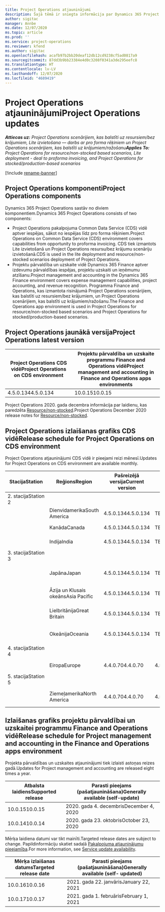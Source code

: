 ```yaml
---
title: Project Operations atjauninājumi
description: Šajā tēmā ir sniegta informācija par Dynamics 365 Project Operations izlaistajām versijām.
author: sigitac
manager: Annbe
ms.date: 12/07/2020
ms.topic: article
ms.prod: ''
ms.service: project-operations
ms.reviewer: kfend
ms.author: sigitac
ms.openlocfilehash: acafb97b2bb20deaf12db12cd9238cf5ad0817a9
ms.sourcegitcommit: 87dd3b9bb23384e4d0c3208f0341a3de295eefc8
ms.translationtype: HT
ms.contentlocale: lv-LV
ms.lasthandoff: 12/07/2020
ms.locfileid: "4689419"
---
```

# <a name="project-operations-updates"></a><span data-ttu-id="17abb-103">Project Operations atjauninājumi</span><span class="sxs-lookup"><span data-stu-id="17abb-103">Project Operations updates</span></span>

<span data-ttu-id="17abb-104">_**Attiecas uz:** Project Operations scenārijiem, kas balstīti uz resursiem/bez krājumiem, Lite izvietošana — darbs ar pro forma rēķiniem un Project Operations scenārijiem, kas balstīti uz krājumiem/ražošanu_</span><span class="sxs-lookup"><span data-stu-id="17abb-104">_**Applies To:** Project Operations for resource/non-stocked based scenarios, Lite deployment - deal to proforma invoicing, and Project Operations for stocked/production-based scenarios_</span></span>

[!include [rename-banner](~/includes/cc-data-platform-banner.md)]

## <a name="project-operations-components"></a><span data-ttu-id="17abb-105">Project Operations komponenti</span><span class="sxs-lookup"><span data-stu-id="17abb-105">Project Operations components</span></span>

<span data-ttu-id="17abb-106">Dynamics 365 Project Operations sastāv no diviem komponentiem.</span><span class="sxs-lookup"><span data-stu-id="17abb-106">Dynamics 365 Project Operations consists of two components:</span></span>

- <span data-ttu-id="17abb-107">Project Operations pakalpojuma Common Data Service (CDS) vidē aptver iespējas, sākot no iespējas līdz pro forma rēķiniem.</span><span class="sxs-lookup"><span data-stu-id="17abb-107">Project Operations on Common Data Service (CDS) environment covers capabilities from opportunity to proforma invoicing.</span></span> <span data-ttu-id="17abb-108">CDS tiek izmantots Lite izvietošanā un Project Operations resursu/bez krājumu scenāriju izvietošanā.</span><span class="sxs-lookup"><span data-stu-id="17abb-108">CDS is used in the lite deployment and resource/non-stocked scenarios deployment of Project Operations.</span></span>
- <span data-ttu-id="17abb-109">Projektu pārvaldība un uzskaite vidē Dynamics 365 Finance aptver izdevumu pārvaldības iespējas, projektu uzskaiti un ieņēmumu atzīšanu.</span><span class="sxs-lookup"><span data-stu-id="17abb-109">Project management and accounting in the Dynamics 365 Finance environment covers expense management capabilities, project accounting, and revenue recognition.</span></span> <span data-ttu-id="17abb-110">Programma Finance and Operations, kas izmantota risinājumā Project Operations scenārijiem, kas balstīti uz resursiem/bez krājumiem, un Project Operations scenārijiem, kas balstīti uz krājumiem/ražošanu.</span><span class="sxs-lookup"><span data-stu-id="17abb-110">The Finance and Operations app environment is used in Project Operations for resource/non-stocked based scenarios and Project Operations for stocked/production-based scenarios.</span></span>

## <a name="project-operations-latest-version"></a><span data-ttu-id="17abb-111">Project Operations jaunākā versija</span><span class="sxs-lookup"><span data-stu-id="17abb-111">Project Operations latest version</span></span>

| <span data-ttu-id="17abb-112">Project Operations CDS vidē</span><span class="sxs-lookup"><span data-stu-id="17abb-112">Project Operations on CDS environment</span></span> | <span data-ttu-id="17abb-113">Projektu pārvaldība un uzskaite programmu Finance and Operations vidē</span><span class="sxs-lookup"><span data-stu-id="17abb-113">Project management and accounting in Finance and Operations apps environments</span></span> |
| --- | --- |
| <span data-ttu-id="17abb-114">4.5.0.134</span><span class="sxs-lookup"><span data-stu-id="17abb-114">4.5.0.134</span></span> | <span data-ttu-id="17abb-115">10.0.15</span><span class="sxs-lookup"><span data-stu-id="17abb-115">10.0.15</span></span> |

<span data-ttu-id="17abb-116">Project Operations 2020. gada decembra informācija par laidienu, kas paredzēta [Resource/non-stocked](whats-new-dec-2020-resource-based.md).</span><span class="sxs-lookup"><span data-stu-id="17abb-116">Project Operations December 2020 release notes for [Resource/non-stocked](whats-new-dec-2020-resource-based.md).</span></span>

## <a name="release-schedule-for-project-operations-on-cds-environment"></a><span data-ttu-id="17abb-117">Project Operations izlaišanas grafiks CDS vidē</span><span class="sxs-lookup"><span data-stu-id="17abb-117">Release schedule for Project Operations on CDS environment</span></span>

<span data-ttu-id="17abb-118">Project Operations atjauninājumi CDS vidē ir pieejami reizi mēnesī.</span><span class="sxs-lookup"><span data-stu-id="17abb-118">Updates for Project Operations on CDS environment are available monthly.</span></span> 

| <span data-ttu-id="17abb-119">Stacija</span><span class="sxs-lookup"><span data-stu-id="17abb-119">Station</span></span>   | <span data-ttu-id="17abb-120">Reģions</span><span class="sxs-lookup"><span data-stu-id="17abb-120">Region</span></span>        | <span data-ttu-id="17abb-121">Pašreizējā versija</span><span class="sxs-lookup"><span data-stu-id="17abb-121">Current version</span></span> | <span data-ttu-id="17abb-122">Nākamā versija</span><span class="sxs-lookup"><span data-stu-id="17abb-122">Next version</span></span> | <span data-ttu-id="17abb-123">Parasti pieejams</span><span class="sxs-lookup"><span data-stu-id="17abb-123">Generally available</span></span> |
|-----------|---------------|-----------------|--------------|---------------------|
| <span data-ttu-id="17abb-124">2. stacija</span><span class="sxs-lookup"><span data-stu-id="17abb-124">Station 2</span></span> |   &nbsp;      |    &nbsp;       | &nbsp;       |      &nbsp;         |
|   &nbsp;  | <span data-ttu-id="17abb-125">Dienvidamerika</span><span class="sxs-lookup"><span data-stu-id="17abb-125">South America</span></span> |  <span data-ttu-id="17abb-126">4.5.0.134</span><span class="sxs-lookup"><span data-stu-id="17abb-126">4.5.0.134</span></span>       | <span data-ttu-id="17abb-127">TBD</span><span class="sxs-lookup"><span data-stu-id="17abb-127">TBD</span></span>     | <span data-ttu-id="17abb-128">2021. g. 8. janv.</span><span class="sxs-lookup"><span data-stu-id="17abb-128">08-Jan-21</span></span>           |
|    &nbsp; | <span data-ttu-id="17abb-129">Kanāda</span><span class="sxs-lookup"><span data-stu-id="17abb-129">Canada</span></span>        |  <span data-ttu-id="17abb-130">4.5.0.134</span><span class="sxs-lookup"><span data-stu-id="17abb-130">4.5.0.134</span></span>       | <span data-ttu-id="17abb-131">TBD</span><span class="sxs-lookup"><span data-stu-id="17abb-131">TBD</span></span>     | <span data-ttu-id="17abb-132">2021. g. 8. janv.</span><span class="sxs-lookup"><span data-stu-id="17abb-132">08-Jan-21</span></span>          |
|   &nbsp;  | <span data-ttu-id="17abb-133">Indija</span><span class="sxs-lookup"><span data-stu-id="17abb-133">India</span></span>         |  <span data-ttu-id="17abb-134">4.5.0.134</span><span class="sxs-lookup"><span data-stu-id="17abb-134">4.5.0.134</span></span>       | <span data-ttu-id="17abb-135">TBD</span><span class="sxs-lookup"><span data-stu-id="17abb-135">TBD</span></span>     | <span data-ttu-id="17abb-136">2021. g. 8. janv.</span><span class="sxs-lookup"><span data-stu-id="17abb-136">08-Jan-21</span></span>           |
| <span data-ttu-id="17abb-137">3. stacija</span><span class="sxs-lookup"><span data-stu-id="17abb-137">Station 3</span></span>  |      &nbsp;   |     &nbsp;      |     &nbsp;   |      &nbsp;         |
|   &nbsp;  | <span data-ttu-id="17abb-138">Japāna</span><span class="sxs-lookup"><span data-stu-id="17abb-138">Japan</span></span>         |  <span data-ttu-id="17abb-139">4.5.0.134</span><span class="sxs-lookup"><span data-stu-id="17abb-139">4.5.0.134</span></span>       | <span data-ttu-id="17abb-140">TBD</span><span class="sxs-lookup"><span data-stu-id="17abb-140">TBD</span></span>     | <span data-ttu-id="17abb-141">2021. g. 15. janv.</span><span class="sxs-lookup"><span data-stu-id="17abb-141">15-Jan-21</span></span>           |
|   &nbsp;  | <span data-ttu-id="17abb-142">Āzija un Klusais okeāns</span><span class="sxs-lookup"><span data-stu-id="17abb-142">Asia Pacific</span></span>  |  <span data-ttu-id="17abb-143">4.5.0.134</span><span class="sxs-lookup"><span data-stu-id="17abb-143">4.5.0.134</span></span>       | <span data-ttu-id="17abb-144">TBD</span><span class="sxs-lookup"><span data-stu-id="17abb-144">TBD</span></span>     | <span data-ttu-id="17abb-145">2021. g. 15. janv.</span><span class="sxs-lookup"><span data-stu-id="17abb-145">15-Jan-21</span></span>           |
|   &nbsp;  | <span data-ttu-id="17abb-146">Lielbritānija</span><span class="sxs-lookup"><span data-stu-id="17abb-146">Great Britain</span></span> |  <span data-ttu-id="17abb-147">4.5.0.134</span><span class="sxs-lookup"><span data-stu-id="17abb-147">4.5.0.134</span></span>       | <span data-ttu-id="17abb-148">TBD</span><span class="sxs-lookup"><span data-stu-id="17abb-148">TBD</span></span>     | <span data-ttu-id="17abb-149">2021. g. 15. janv.</span><span class="sxs-lookup"><span data-stu-id="17abb-149">15-Jan-21</span></span>           |
|   &nbsp;  | <span data-ttu-id="17abb-150">Okeānija</span><span class="sxs-lookup"><span data-stu-id="17abb-150">Oceania</span></span>       |  <span data-ttu-id="17abb-151">4.5.0.134</span><span class="sxs-lookup"><span data-stu-id="17abb-151">4.5.0.134</span></span>       | <span data-ttu-id="17abb-152">TBD</span><span class="sxs-lookup"><span data-stu-id="17abb-152">TBD</span></span>     | <span data-ttu-id="17abb-153">2021. g. 15. janv.</span><span class="sxs-lookup"><span data-stu-id="17abb-153">15-Jan-21</span></span>           |
| <span data-ttu-id="17abb-154">4. stacija</span><span class="sxs-lookup"><span data-stu-id="17abb-154">Station 4</span></span> |     &nbsp;    |     &nbsp;      |     &nbsp;   |      &nbsp;         |
|   &nbsp;  | <span data-ttu-id="17abb-155">Eiropa</span><span class="sxs-lookup"><span data-stu-id="17abb-155">Europe</span></span>        |  <span data-ttu-id="17abb-156">4.4.0.70</span><span class="sxs-lookup"><span data-stu-id="17abb-156">4.4.0.70</span></span>       | <span data-ttu-id="17abb-157">4.5.0.134</span><span class="sxs-lookup"><span data-stu-id="17abb-157">4.5.0.134</span></span>     | <span data-ttu-id="17abb-158">11.12.2020.</span><span class="sxs-lookup"><span data-stu-id="17abb-158">11-Dec-20</span></span>           |
| <span data-ttu-id="17abb-159">5. stacija</span><span class="sxs-lookup"><span data-stu-id="17abb-159">Station 5</span></span> |     &nbsp;    |     &nbsp;      |     &nbsp;   |      &nbsp;         |
|   &nbsp;  | <span data-ttu-id="17abb-160">Ziemeļamerika</span><span class="sxs-lookup"><span data-stu-id="17abb-160">North America</span></span> |  <span data-ttu-id="17abb-161">4.4.0.70</span><span class="sxs-lookup"><span data-stu-id="17abb-161">4.4.0.70</span></span>       | <span data-ttu-id="17abb-162">4.5.0.134</span><span class="sxs-lookup"><span data-stu-id="17abb-162">4.5.0.134</span></span>     | <span data-ttu-id="17abb-163">2020. g. 18. dec.</span><span class="sxs-lookup"><span data-stu-id="17abb-163">18-Dec-20</span></span>           |

## <a name="release-schedule-for-project-management-and-accounting-in-the-finance-and-operations-apps-environment"></a><span data-ttu-id="17abb-164">Izlaišanas grafiks projektu pārvaldībai un uzskaitei programmu Finance and Operations vidē</span><span class="sxs-lookup"><span data-stu-id="17abb-164">Release schedule for Project management and accounting in the Finance and Operations apps environment</span></span>

<span data-ttu-id="17abb-165">Projekta pārvaldības un uzskaites atjauninājumi tiek izlaisti astoņas reizes gadā.</span><span class="sxs-lookup"><span data-stu-id="17abb-165">Updates for Project management and accounting are released eight times a year.</span></span>

| <span data-ttu-id="17abb-166">Atbalsta laidiens</span><span class="sxs-lookup"><span data-stu-id="17abb-166">Supported release</span></span> | <span data-ttu-id="17abb-167">Parasti pieejams (pašatjaunināšana)</span><span class="sxs-lookup"><span data-stu-id="17abb-167">Generally available (self-update)</span></span> |
| --- | --- |
| <span data-ttu-id="17abb-168">10.0.15</span><span class="sxs-lookup"><span data-stu-id="17abb-168">10.0.15</span></span> | <span data-ttu-id="17abb-169">2020. gada 4. decembris</span><span class="sxs-lookup"><span data-stu-id="17abb-169">December 4, 2020</span></span> |
| <span data-ttu-id="17abb-170">10.0.14</span><span class="sxs-lookup"><span data-stu-id="17abb-170">10.0.14</span></span> | <span data-ttu-id="17abb-171">2020. gada 23. oktobris</span><span class="sxs-lookup"><span data-stu-id="17abb-171">October 23, 2020</span></span> |

<span data-ttu-id="17abb-172">Mērķa laidiena datumi var tikt mainīti.</span><span class="sxs-lookup"><span data-stu-id="17abb-172">Targeted release dates are subject to change.</span></span> <span data-ttu-id="17abb-173">Papildinformāciju skatiet sadaļā [Pakalpojuma atjauninājumu pieejamība](https://docs.microsoft.com/dynamics365/fin-ops-core/fin-ops/get-started/public-preview-releases?toc=/dynamics365/finance/toc.json).</span><span class="sxs-lookup"><span data-stu-id="17abb-173">For more information, see [Service update availability](https://docs.microsoft.com/dynamics365/fin-ops-core/fin-ops/get-started/public-preview-releases?toc=/dynamics365/finance/toc.json).</span></span>

| <span data-ttu-id="17abb-174">Mērķa izlaišanas datums</span><span class="sxs-lookup"><span data-stu-id="17abb-174">Targeted release date</span></span> | <span data-ttu-id="17abb-175">Parasti pieejams (pašatjaunināšana)</span><span class="sxs-lookup"><span data-stu-id="17abb-175">Generally available (self- updated)</span></span> |
| --- | --- |
| <span data-ttu-id="17abb-176">10.0.16</span><span class="sxs-lookup"><span data-stu-id="17abb-176">10.0.16</span></span> | <span data-ttu-id="17abb-177">2021. gada 22. janvāris</span><span class="sxs-lookup"><span data-stu-id="17abb-177">January 22, 2021</span></span> |
| <span data-ttu-id="17abb-178">10.0.17</span><span class="sxs-lookup"><span data-stu-id="17abb-178">10.0.17</span></span> | <span data-ttu-id="17abb-179">2021. gada 1. februāris</span><span class="sxs-lookup"><span data-stu-id="17abb-179">February 1, 2021</span></span> |

